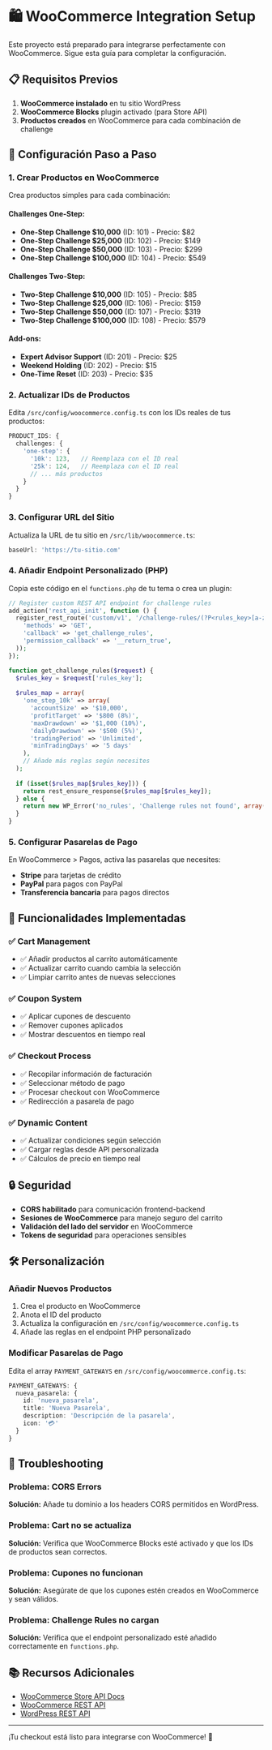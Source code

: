 # 🛍️ WooCommerce Integration Setup

Este proyecto está preparado para integrarse perfectamente con WooCommerce. Sigue esta guía para completar la configuración.

## 📋 Requisitos Previos

1. **WooCommerce instalado** en tu sitio WordPress
2. **WooCommerce Blocks** plugin activado (para Store API)
3. **Productos creados** en WooCommerce para cada combinación de challenge

## 🔧 Configuración Paso a Paso

### 1. Crear Productos en WooCommerce

Crea productos simples para cada combinación:

#### Challenges One-Step:
- **One-Step Challenge $10,000** (ID: 101) - Precio: $82
- **One-Step Challenge $25,000** (ID: 102) - Precio: $149  
- **One-Step Challenge $50,000** (ID: 103) - Precio: $299
- **One-Step Challenge $100,000** (ID: 104) - Precio: $549

#### Challenges Two-Step:
- **Two-Step Challenge $10,000** (ID: 105) - Precio: $85
- **Two-Step Challenge $25,000** (ID: 106) - Precio: $159
- **Two-Step Challenge $50,000** (ID: 107) - Precio: $319
- **Two-Step Challenge $100,000** (ID: 108) - Precio: $579

#### Add-ons:
- **Expert Advisor Support** (ID: 201) - Precio: $25
- **Weekend Holding** (ID: 202) - Precio: $15
- **One-Time Reset** (ID: 203) - Precio: $35

### 2. Actualizar IDs de Productos

Edita `/src/config/woocommerce.config.ts` con los IDs reales de tus productos:

```typescript
PRODUCT_IDS: {
  challenges: {
    'one-step': {
      '10k': 123,   // Reemplaza con el ID real
      '25k': 124,   // Reemplaza con el ID real
      // ... más productos
    }
  }
}
```

### 3. Configurar URL del Sitio

Actualiza la URL de tu sitio en `/src/lib/woocommerce.ts`:

```typescript
baseUrl: 'https://tu-sitio.com'
```

### 4. Añadir Endpoint Personalizado (PHP)

Copia este código en el `functions.php` de tu tema o crea un plugin:

```php
// Register custom REST API endpoint for challenge rules
add_action('rest_api_init', function () {
  register_rest_route('custom/v1', '/challenge-rules/(?P<rules_key>[a-zA-Z0-9_-]+)', array(
    'methods' => 'GET',
    'callback' => 'get_challenge_rules',
    'permission_callback' => '__return_true',
  ));
});

function get_challenge_rules($request) {
  $rules_key = $request['rules_key'];
  
  $rules_map = array(
    'one_step_10k' => array(
      'accountSize' => '$10,000',
      'profitTarget' => '$800 (8%)',
      'maxDrawdown' => '$1,000 (10%)',
      'dailyDrawdown' => '$500 (5%)',
      'tradingPeriod' => 'Unlimited',
      'minTradingDays' => '5 days'
    ),
    // Añade más reglas según necesites
  );
  
  if (isset($rules_map[$rules_key])) {
    return rest_ensure_response($rules_map[$rules_key]);
  } else {
    return new WP_Error('no_rules', 'Challenge rules not found', array('status' => 404));
  }
}
```

### 5. Configurar Pasarelas de Pago

En WooCommerce > Pagos, activa las pasarelas que necesites:
- **Stripe** para tarjetas de crédito
- **PayPal** para pagos con PayPal
- **Transferencia bancaria** para pagos directos

## 🚀 Funcionalidades Implementadas

### ✅ Cart Management
- ✅ Añadir productos al carrito automáticamente
- ✅ Actualizar carrito cuando cambia la selección
- ✅ Limpiar carrito antes de nuevas selecciones

### ✅ Coupon System
- ✅ Aplicar cupones de descuento
- ✅ Remover cupones aplicados
- ✅ Mostrar descuentos en tiempo real

### ✅ Checkout Process
- ✅ Recopilar información de facturación
- ✅ Seleccionar método de pago
- ✅ Procesar checkout con WooCommerce
- ✅ Redirección a pasarela de pago

### ✅ Dynamic Content
- ✅ Actualizar condiciones según selección
- ✅ Cargar reglas desde API personalizada
- ✅ Cálculos de precio en tiempo real

## 🔒 Seguridad

- **CORS habilitado** para comunicación frontend-backend
- **Sesiones de WooCommerce** para manejo seguro del carrito
- **Validación del lado del servidor** en WooCommerce
- **Tokens de seguridad** para operaciones sensibles

## 🛠️ Personalización

### Añadir Nuevos Productos
1. Crea el producto en WooCommerce
2. Anota el ID del producto  
3. Actualiza la configuración en `/src/config/woocommerce.config.ts`
4. Añade las reglas en el endpoint PHP personalizado

### Modificar Pasarelas de Pago
Edita el array `PAYMENT_GATEWAYS` en `/src/config/woocommerce.config.ts`:

```typescript
PAYMENT_GATEWAYS: {
  nueva_pasarela: {
    id: 'nueva_pasarela',
    title: 'Nueva Pasarela',
    description: 'Descripción de la pasarela',
    icon: '💳'
  }
}
```

## 🐛 Troubleshooting

### Problema: CORS Errors
**Solución:** Añade tu dominio a los headers CORS permitidos en WordPress.

### Problema: Cart no se actualiza
**Solución:** Verifica que WooCommerce Blocks esté activado y que los IDs de productos sean correctos.

### Problema: Cupones no funcionan
**Solución:** Asegúrate de que los cupones estén creados en WooCommerce y sean válidos.

### Problema: Challenge Rules no cargan
**Solución:** Verifica que el endpoint personalizado esté añadido correctamente en `functions.php`.

## 📚 Recursos Adicionales

- [WooCommerce Store API Docs](https://github.com/woocommerce/woocommerce-gutenberg-products-block/tree/trunk/docs/third-party-developers/extensibility/rest-api)
- [WooCommerce REST API](https://woocommerce.github.io/woocommerce-rest-api-docs/)
- [WordPress REST API](https://developer.wordpress.org/rest-api/)

---

¡Tu checkout está listo para integrarse con WooCommerce! 🎉